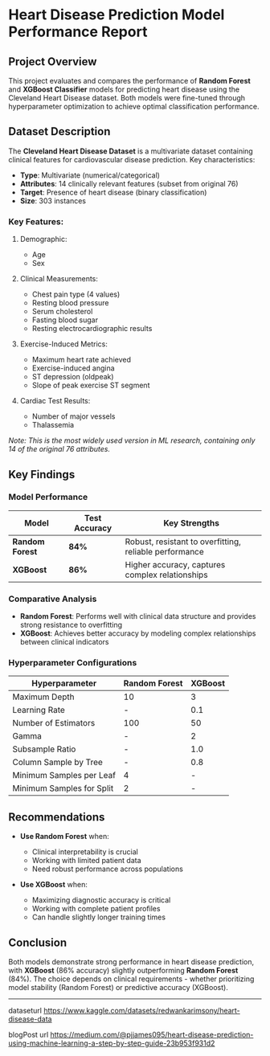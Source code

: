 # Heart Disease Prediction Model Performance Report  

## Project Overview  
This project evaluates and compares the performance of **Random Forest** and **XGBoost Classifier** models for predicting heart disease using the Cleveland Heart Disease dataset. Both models were fine-tuned through hyperparameter optimization to achieve optimal classification performance.

## Dataset Description  
The **Cleveland Heart Disease Dataset** is a multivariate dataset containing clinical features for cardiovascular disease prediction. Key characteristics:

- **Type**: Multivariate (numerical/categorical)  
- **Attributes**: 14 clinically relevant features (subset from original 76)  
- **Target**: Presence of heart disease (binary classification)  
- **Size**: 303 instances  

### Key Features:
1. Demographic:  
   - Age  
   - Sex  

2. Clinical Measurements:  
   - Chest pain type (4 values)  
   - Resting blood pressure  
   - Serum cholesterol  
   - Fasting blood sugar  
   - Resting electrocardiographic results  

3. Exercise-Induced Metrics:  
   - Maximum heart rate achieved  
   - Exercise-induced angina  
   - ST depression (oldpeak)  
   - Slope of peak exercise ST segment  

4. Cardiac Test Results:  
   - Number of major vessels  
   - Thalassemia  

*Note: This is the most widely used version in ML research, containing only 14 of the original 76 attributes.*

## Key Findings  

### Model Performance  
| **Model**          | **Test Accuracy** | **Key Strengths** |
|--------------------|------------------|------------------|
| **Random Forest**  | **84%**          | Robust, resistant to overfitting, reliable performance |
| **XGBoost**        | **86%**          | Higher accuracy, captures complex relationships |

### Comparative Analysis  
- **Random Forest**: Performs well with clinical data structure and provides strong resistance to overfitting  
- **XGBoost**: Achieves better accuracy by modeling complex relationships between clinical indicators  

### Hyperparameter Configurations  
| **Hyperparameter**       | **Random Forest** | **XGBoost**       |
|--------------------------|-------------------|-------------------|
| Maximum Depth            | 10                | 3                 |
| Learning Rate            | -                 | 0.1               |
| Number of Estimators     | 100               | 50                |
| Gamma                    | -                 | 2                 |
| Subsample Ratio          | -                 | 1.0               |
| Column Sample by Tree    | -                 | 0.8               |
| Minimum Samples per Leaf | 4                 | -                 |
| Minimum Samples for Split| 2                 | -                 |

## Recommendations  
- **Use Random Forest** when:  
  - Clinical interpretability is crucial  
  - Working with limited patient data  
  - Need robust performance across populations  

- **Use XGBoost** when:  
  - Maximizing diagnostic accuracy is critical  
  - Working with complete patient profiles  
  - Can handle slightly longer training times  

## Conclusion  
Both models demonstrate strong performance in heart disease prediction, with **XGBoost** (86% accuracy) slightly outperforming **Random Forest** (84%). The choice depends on clinical requirements - whether prioritizing model stability (Random Forest) or predictive accuracy (XGBoost).

---  
dataseturl https://www.kaggle.com/datasets/redwankarimsony/heart-disease-data



blogPost url https://medium.com/@pjjames095/heart-disease-prediction-using-machine-learning-a-step-by-step-guide-23b953f931d2
